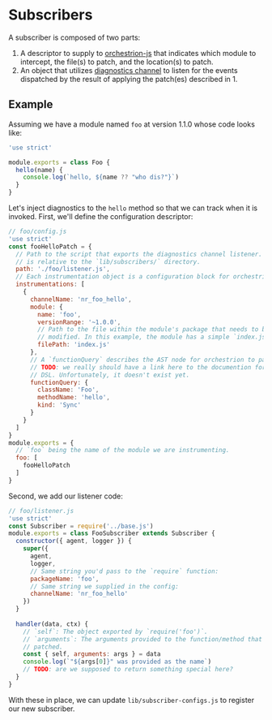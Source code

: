 # Subscribers

A subscriber is composed of two parts:

1. A descriptor to supply to [orchestrion-js](https://github.com/apm-js-collab/orchestrion-js)
   that indicates which module to intercept, the file(s) to patch, and the
   location(s) to patch.
2. An object that utilizes [diagnostics channel](https://nodejs.org/api/diagnostics_channel.html)
   to listen for the events dispatched by the result of applying the patch(es)
   described in 1.

## Example

Assuming we have a module named `foo` at version 1.1.0 whose code looks like:

```js
'use strict'

module.exports = class Foo {
  hello(name) {
    console.log(`hello, ${name ?? "who dis?"}`)
  }
}
```

Let's inject diagnostics to the `hello` method so that we can track when
it is invoked. First, we'll define the configuration descriptor:

```js
// foo/config.js
'use strict'
const fooHelloPatch = {
  // Path to the script that exports the diagnostics channel listener. The path
  // is relative to the `lib/subscribers/` directory.
  path: './foo/listener.js',
  // Each instrumentation object is a configuration block for orchestrion-js.
  instrumentations: [
    {
      channelName: 'nr_foo_hello',
      module: {
        name: 'foo',
        versionRange: '~1.0.0',
        // Path to the file within the module's package that needs to be
        // modified. In this example, the module has a simple `index.js` file.
        filePath: 'index.js'
      },
      // A `functionQuery` describes the AST node for orchestrion to patch.
      // TODO: we really should have a link here to the documention for this
      // DSL. Unfortunately, it doesn't exist yet.
      functionQuery: {
        className: 'Foo',
        methodName: 'hello',
        kind: 'Sync'
      }
    }
  ]
}
module.exports = {
  // `foo` being the name of the module we are instrumenting.
  foo: [
    fooHelloPatch
  ]
}
```

Second, we add our listener code:

```js
// foo/listener.js
'use strict'
const Subscriber = require('../base.js')
module.exports = class FooSubscriber extends Subscriber {
  constructor({ agent, logger }) {
    super({
      agent,
      logger,
      // Same string you'd pass to the `require` function:
      packageName: 'foo',
      // Same string we supplied in the config:
      channelName: 'nr_foo_hello'
    })
  }
  
  handler(data, ctx) {
    // `self`: The object exported by `require('foo')`.
    // `arguments`: The arguments provided to the function/method that we have
    // patched.
    const { self, arguments: args } = data
    console.log(`"${args[0]}" was provided as the name`)
    // TODO: are we supposed to return something special here?
  }
}
```

With these in place, we can update `lib/subscriber-configs.js` to register
our new subscriber.
